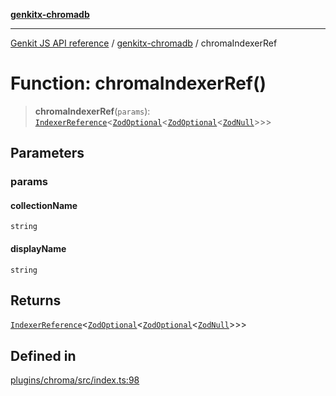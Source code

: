 [**genkitx-chromadb**](../README.md)

***

[Genkit JS API reference](../../README.md) / [genkitx-chromadb](../README.md) / chromaIndexerRef

# Function: chromaIndexerRef()

> **chromaIndexerRef**(`params`): [`IndexerReference`](../../genkit/interfaces/IndexerReference.md)\<[`ZodOptional`](../../genkit/namespaces/z/classes/ZodOptional.md)\<[`ZodOptional`](../../genkit/namespaces/z/classes/ZodOptional.md)\<[`ZodNull`](../../genkit/namespaces/z/classes/ZodNull.md)\>\>\>

## Parameters

### params

#### collectionName

`string`

#### displayName

`string`

## Returns

[`IndexerReference`](../../genkit/interfaces/IndexerReference.md)\<[`ZodOptional`](../../genkit/namespaces/z/classes/ZodOptional.md)\<[`ZodOptional`](../../genkit/namespaces/z/classes/ZodOptional.md)\<[`ZodNull`](../../genkit/namespaces/z/classes/ZodNull.md)\>\>\>

## Defined in

[plugins/chroma/src/index.ts:98](https://github.com/firebase/genkit/blob/286538acadb0c266800cfa4edc099546226d5af8/js/plugins/chroma/src/index.ts#L98)
